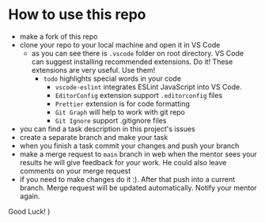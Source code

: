 # How to use this repo

- make a fork of this repo
- clone your repo to your local machine and open it in VS Code
  - as you can see there is `.vscode` folder on root directory. VS Code can suggest installing recommended extensions. Do it! These extensions are very useful. Use them!
    - `todo` highlights special words in your code
      - `vscode-eslint` integrates ESLint JavaScript into VS Code.
      - `EditorConfig` extension support `.editorconfig` files
      - `Prettier` extension is for code formatting
      - `Git Graph` will help to work with git repo
      - `Git Ignore` support .gitignore files
- you can find a task description in this project's issues
- create a separate branch and make your task
- when you finish a task commit your changes and push your branch
- make a merge request to `main` branch in web
when the mentor sees your results he will give feedback for your work. He could also leave comments on your merge request
- if you need to make changes do it :). After that push into a current branch. Merge request will be updated automatically. Notify your mentor again.

Good Luck! )
